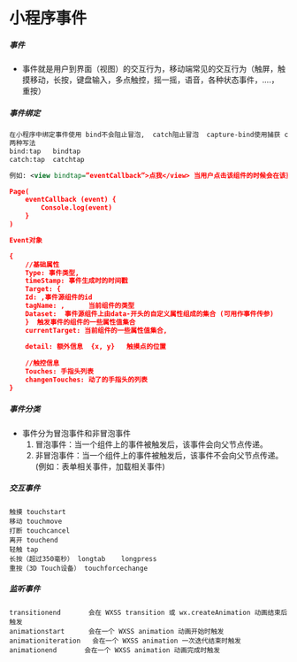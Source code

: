# 小程序事件
##### 事件
- 事件就是用户到界面（视图）的交互行为，移动端常见的交互行为（触屏，触摸移动，长按，键盘输入，多点触控，摇一摇，语音，各种状态事件，....， 重按）
##### 事件绑定

```xml
在小程序中绑定事件使用 bind不会阻止冒泡,  catch阻止冒泡  capture-bind使用捕获 capture-catch
两种写法
bind:tap   bindtap
catch:tap  catchtap

例如: <view bindtap=”eventCallback”>点我</view> 当用户点击该组件的时候会在该页面对应的Page中找到相应的事件处理函数。在事件处理函数中会得到事件对象event

Page(
    eventCallback (event) {
        Console.log(event)
    }
)

Event对象

{
    //基础属性
    Type: 事件类型,
    timeStamp: 事件生成时的时间戳
    Target: {
    Id: ,事件源组件的id
    tagName: ,  	当前组件的类型
    Dataset:  事件源组件上由data-开头的自定义属性组成的集合 (可用作事件传参)
    }  触发事件的组件的一些属性值集合
    currentTarget: 当前组件的一些属性值集合,
    
    detail: 额外信息  {x, y}   触摸点的位置
    
    //触控信息
    Touches: 手指头列表
    changenTouches: 动了的手指头的列表
}
```
##### 事件分类
- 事件分为冒泡事件和非冒泡事件
    1. 冒泡事件：当一个组件上的事件被触发后，该事件会向父节点传递。
    2. 非冒泡事件：当一个组件上的事件被触发后，该事件不会向父节点传递。(例如：表单相关事件，加载相关事件)
##### 交互事件

```
触摸 touchstart
移动 touchmove
打断 touchcancel
离开 touchend
轻触 tap
长按（超过350毫秒） longtab    longpress
重按（3D Touch设备） touchforcechange
```
##### 监听事件

```
transitionend       会在 WXSS transition 或 wx.createAnimation 动画结束后触发
animationstart      会在一个 WXSS animation 动画开始时触发
animationiteration   会在一个 WXSS animation 一次迭代结束时触发
animationend       会在一个 WXSS animation 动画完成时触发

```
